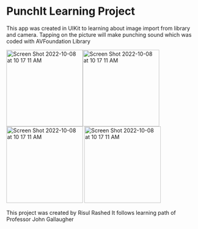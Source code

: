 # PunchIt Learning Project

This app was created in UIKit to learning about image import from library and camera. Tapping on the picture will make punching sound which was coded with AVFoundation Library

<img width="200" alt="Screen Shot 2022-10-08 at 10 17 11 AM" src="https://user-images.githubusercontent.com/108306204/194723673-ee2b2138-9ec7-4dbb-90cb-c3cc254965b3.png"><img width="200" alt="Screen Shot 2022-10-08 at 10 17 11 AM" src="https://user-images.githubusercontent.com/108306204/194723674-dbcb16c9-f892-48de-87a6-9d3f30e423ea.png">
<img width="200" alt="Screen Shot 2022-10-08 at 10 17 11 AM" src="https://user-images.githubusercontent.com/108306204/194723675-0369ac80-10de-4528-8507-e4bbdb3055fe.png">
<img width="200" alt="Screen Shot 2022-10-08 at 10 17 11 AM" src="https://user-images.githubusercontent.com/108306204/194723676-24ed5094-0602-4076-81d8-3545181b3a46.png">

This project was created by Risul Rashed
It follows learning path of Professor John Gallaugher

